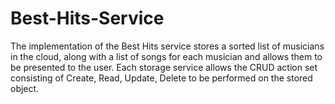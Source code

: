 # Best-Hits-Service
The implementation of the Best Hits service stores a sorted list of musicians in the cloud, along with a list of songs for each musician and allows them to be presented to the user.
Each storage service allows the CRUD action set consisting of Create, Read, Update, Delete to be performed on the stored object.
